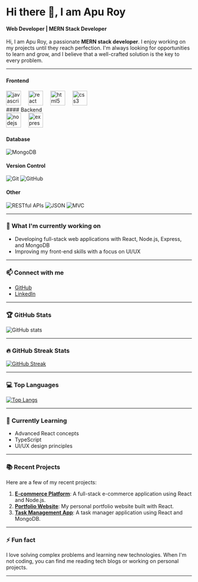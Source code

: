 # Hi there 👋, I am Apu Roy

#### Web Developer | MERN Stack Developer

Hi, I am Apu Roy, a passionate **MERN stack developer**. I enjoy working on my projects until they reach perfection. I'm always looking for opportunities to learn and grow, and I believe that a well-crafted solution is the key to every problem.

---



###

#### Frontend
<div align="left">
  <img src="https://cdn.jsdelivr.net/gh/devicons/devicon/icons/javascript/javascript-original.svg" height="40" alt="javascript logo"  />
  <img width="12" />
  <img src="https://cdn.jsdelivr.net/gh/devicons/devicon/icons/react/react-original.svg" height="40" alt="react logo"  />
  <img width="12" />
  <img src="https://cdn.jsdelivr.net/gh/devicons/devicon/icons/html5/html5-original.svg" height="40" alt="html5 logo"  />
  <img width="12" />
  <img src="https://cdn.jsdelivr.net/gh/devicons/devicon/icons/css3/css3-original.svg" height="40" alt="css3 logo"  />
</div>
#### Backend
<div align="left">
  <img src="https://cdn.jsdelivr.net/gh/devicons/devicon/icons/nodejs/nodejs-original.svg" height="40" alt="nodejs logo"  />
  <img width="12" />
  <img src="https://cdn.jsdelivr.net/gh/devicons/devicon/icons/express/express-original.svg" height="40" alt="express logo"  />
</div>

#### Database
![MongoDB](https://img.shields.io/badge/-MongoDB-47A248?logo=mongodb&logoColor=white&style=flat)

#### Version Control
![Git](https://img.shields.io/badge/-Git-F05032?logo=git&logoColor=white&style=flat)
![GitHub](https://img.shields.io/badge/-GitHub-181717?logo=github&logoColor=white&style=flat)

#### Other
![RESTful APIs](https://img.shields.io/badge/-RESTful%20APIs-4CAF50?style=flat)
![JSON](https://img.shields.io/badge/-JSON-000000?style=flat&logo=json&logoColor=white)
![MVC](https://img.shields.io/badge/-MVC%20Architecture-7952B3?style=flat)

---

### 🚀 **What I'm currently working on**
- Developing full-stack web applications with React, Node.js, Express, and MongoDB
- Improving my front-end skills with a focus on UI/UX

---

### 📫 **Connect with me**
- [GitHub](https://github.com/Apur0y)
- [LinkedIn](https://www.linkedin.com/in/apu-roy-9192b9294/)

---

### 🏆 **GitHub Stats**
![GitHub stats](https://github-readme-stats.vercel.app/api?username=Apur0y&show_icons=true&count_private=true&hide=prs&theme=radical)

---

### 🔥 **GitHub Streak Stats**
[![GitHub Streak](https://streak-stats.demolab.com/?user=Apur0y)](https://git.io/streak-stats)


---

### 💻 **Top Languages**
[![Top Langs](https://github-readme-stats.vercel.app/api/top-langs/?username=Apur0y&layout=compact&theme=radical)](https://github.com/anuraghazra/github-readme-stats)

---

### 🌱 **Currently Learning**
- Advanced React concepts
- TypeScript
- UI/UX design principles

---

### 📚 **Recent Projects**
Here are a few of my recent projects:
1. **[E-commerce Platform](https://github.com/Apur0y/e-commerce)**: A full-stack e-commerce application using React and Node.js.
2. **[Portfolio Website](https://github.com/Apur0y/portfolio)**: My personal portfolio website built with React.
3. **[Task Management App](https://github.com/Apur0y/task-manager)**: A task manager application using React and MongoDB.

---

### ⚡ **Fun fact**
I love solving complex problems and learning new technologies. When I'm not coding, you can find me reading tech blogs or working on personal projects.

---

<!-- Add a footer or badge if you like -->
